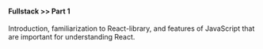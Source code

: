 #### Fullstack >> Part 1

Introduction, familiarization to React-library, and features of JavaScript that are important for understanding React.
